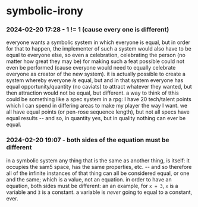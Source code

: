 # symbolic-irony

### 2024-02-20 17:28 - 1 != 1 (cause every one is different)

everyone wants a symbolic system in which everyone is equal, but in order for that to happen, the implementer of such a system would also have to be equal to everyone else, so even a celebration, celebrating the person (no matter how great they may be) for making such a feat possible could not even be performed (cause everyone would need to equally celebrate everyone as creator of the new system).
it is actually possible to create a system whereby everyone *is* equal, but and in that system everyone has equal opportunity/quantity (no caviats) to attract whatever they wanted, but then attraction would not be equal, but different. a way to think of tthis could be something like a spec system in a rpg: I have 20 tech/talent points which I can spend in differing areas to make my player the way I want. we all have equal points (or pen-rose sequence length), but not all specs have equal results -- and so, in quantity yes, but in quality nothing can ever be equal.

### 2024-02-20 19:07 - both sides of the equation must be different

in a symbolic system any thing that is the same as another thing, is itself: it occupies the sam5 space, has the same properties, etc. -- and so therefore all of the infinite instances of that thing can all be considered equal, or one and the same; which is a value, not an equation. in order to have an equation, both sides must be different: an an example, for `x = 3`, `x` is a variable and `3` is a constant. a variable is *never* going to equal to a constant, ever.
